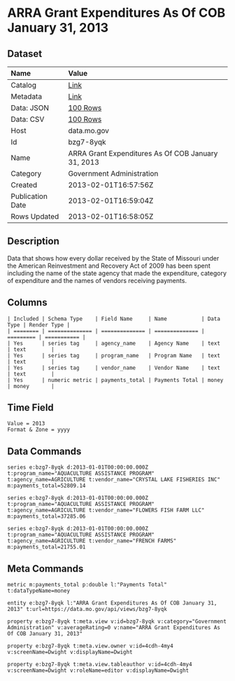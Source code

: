 # ARRA Grant Expenditures As Of COB January 31, 2013

## Dataset

| Name | Value |
| :--- | :---- |
| Catalog | [Link](https://catalog.data.gov/dataset/arra-grant-expenditures-as-of-cob-january-31-2013-51d18) |
| Metadata | [Link](https://data.mo.gov/api/views/bzg7-8yqk) |
| Data: JSON | [100 Rows](https://data.mo.gov/api/views/bzg7-8yqk/rows.json?max_rows=100) |
| Data: CSV | [100 Rows](https://data.mo.gov/api/views/bzg7-8yqk/rows.csv?max_rows=100) |
| Host | data.mo.gov |
| Id | bzg7-8yqk |
| Name | ARRA Grant Expenditures As Of COB January 31, 2013 |
| Category | Government Administration |
| Created | 2013-02-01T16:57:56Z |
| Publication Date | 2013-02-01T16:59:04Z |
| Rows Updated | 2013-02-01T16:58:05Z |

## Description

Data that shows how every dollar received by the State of Missouri under the American Reinvestment and Recovery Act of 2009 has been spent including the name of the state agency that made the expenditure, category of expenditure and the names of vendors receiving payments.

## Columns

```ls
| Included | Schema Type    | Field Name     | Name           | Data Type | Render Type |
| ======== | ============== | ============== | ============== | ========= | =========== |
| Yes      | series tag     | agency_name    | Agency Name    | text      | text        |
| Yes      | series tag     | program_name   | Program Name   | text      | text        |
| Yes      | series tag     | vendor_name    | Vendor Name    | text      | text        |
| Yes      | numeric metric | payments_total | Payments Total | money     | money       |
```

## Time Field

```ls
Value = 2013
Format & Zone = yyyy
```

## Data Commands

```ls
series e:bzg7-8yqk d:2013-01-01T00:00:00.000Z t:program_name="AQUACULTURE ASSISTANCE PROGRAM" t:agency_name=AGRICULTURE t:vendor_name="CRYSTAL LAKE FISHERIES INC" m:payments_total=52809.14

series e:bzg7-8yqk d:2013-01-01T00:00:00.000Z t:program_name="AQUACULTURE ASSISTANCE PROGRAM" t:agency_name=AGRICULTURE t:vendor_name="FLOWERS FISH FARM LLC" m:payments_total=37285.06

series e:bzg7-8yqk d:2013-01-01T00:00:00.000Z t:program_name="AQUACULTURE ASSISTANCE PROGRAM" t:agency_name=AGRICULTURE t:vendor_name="FRENCH FARMS" m:payments_total=21755.01
```

## Meta Commands

```ls
metric m:payments_total p:double l:"Payments Total" t:dataTypeName=money

entity e:bzg7-8yqk l:"ARRA Grant Expenditures As Of COB January 31, 2013" t:url=https://data.mo.gov/api/views/bzg7-8yqk

property e:bzg7-8yqk t:meta.view v:id=bzg7-8yqk v:category="Government Administration" v:averageRating=0 v:name="ARRA Grant Expenditures As Of COB January 31, 2013"

property e:bzg7-8yqk t:meta.view.owner v:id=4cdh-4my4 v:screenName=Dwight v:displayName=Dwight

property e:bzg7-8yqk t:meta.view.tableauthor v:id=4cdh-4my4 v:screenName=Dwight v:roleName=editor v:displayName=Dwight
```